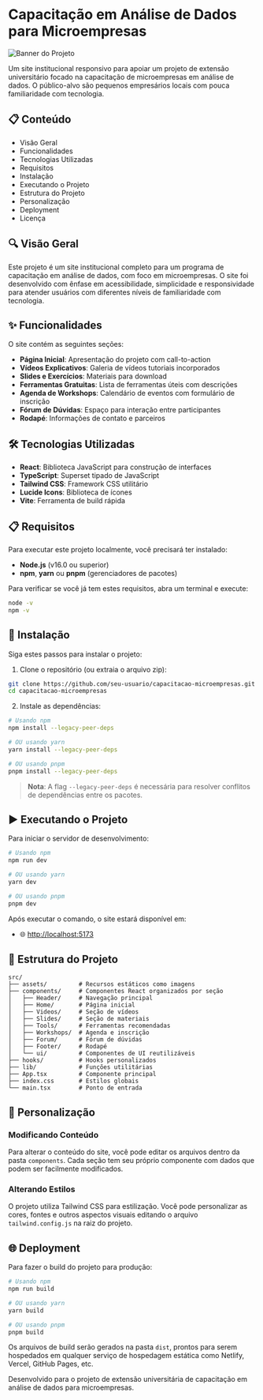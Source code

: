 # Capacitação em Análise de Dados para Microempresas

![Banner do Projeto](https://img.shields.io/badge/Status-Concluído-brightgreen)

Um site institucional responsivo para apoiar um projeto de extensão universitário focado na capacitação de microempresas em análise de dados. O público-alvo são pequenos empresários locais com pouca familiaridade com tecnologia.

## 📋 Conteúdo

- Visão Geral
- Funcionalidades
- Tecnologias Utilizadas
- Requisitos
- Instalação
- Executando o Projeto
- Estrutura do Projeto
- Personalização
- Deployment
- Licença

## 🔍 Visão Geral

Este projeto é um site institucional completo para um programa de capacitação em análise de dados, com foco em microempresas. O site foi desenvolvido com ênfase em acessibilidade, simplicidade e responsividade para atender usuários com diferentes níveis de familiaridade com tecnologia.

## ✨ Funcionalidades

O site contém as seguintes seções:

- **Página Inicial**: Apresentação do projeto com call-to-action
- **Vídeos Explicativos**: Galeria de vídeos tutoriais incorporados
- **Slides e Exercícios**: Materiais para download
- **Ferramentas Gratuitas**: Lista de ferramentas úteis com descrições
- **Agenda de Workshops**: Calendário de eventos com formulário de inscrição
- **Fórum de Dúvidas**: Espaço para interação entre participantes
- **Rodapé**: Informações de contato e parceiros

## 🛠️ Tecnologias Utilizadas

- **React**: Biblioteca JavaScript para construção de interfaces
- **TypeScript**: Superset tipado de JavaScript
- **Tailwind CSS**: Framework CSS utilitário
- **Lucide Icons**: Biblioteca de ícones
- **Vite**: Ferramenta de build rápida

## 📋 Requisitos

Para executar este projeto localmente, você precisará ter instalado:

- **Node.js** (v16.0 ou superior)
- **npm**, **yarn** ou **pnpm** (gerenciadores de pacotes)

Para verificar se você já tem estes requisitos, abra um terminal e execute:

```bash
node -v
npm -v
```

## 🚀 Instalação

Siga estes passos para instalar o projeto:

1. Clone o repositório (ou extraia o arquivo zip):

```bash
git clone https://github.com/seu-usuario/capacitacao-microempresas.git
cd capacitacao-microempresas
```

2. Instale as dependências:

```bash
# Usando npm
npm install --legacy-peer-deps

# OU usando yarn
yarn install --legacy-peer-deps

# OU usando pnpm
pnpm install --legacy-peer-deps
```

> **Nota**: A flag `--legacy-peer-deps` é necessária para resolver conflitos de dependências entre os pacotes.

## ▶️ Executando o Projeto

Para iniciar o servidor de desenvolvimento:

```bash
# Usando npm
npm run dev

# OU usando yarn
yarn dev

# OU usando pnpm
pnpm dev
```

Após executar o comando, o site estará disponível em:
- 🌐 [http://localhost:5173](http://localhost:5173)

## 📁 Estrutura do Projeto

```
src/
├── assets/         # Recursos estáticos como imagens
├── components/     # Componentes React organizados por seção
│   ├── Header/     # Navegação principal
│   ├── Home/       # Página inicial
│   ├── Videos/     # Seção de vídeos
│   ├── Slides/     # Seção de materiais
│   ├── Tools/      # Ferramentas recomendadas
│   ├── Workshops/  # Agenda e inscrição
│   ├── Forum/      # Fórum de dúvidas
│   ├── Footer/     # Rodapé
│   └── ui/         # Componentes de UI reutilizáveis
├── hooks/          # Hooks personalizados
├── lib/            # Funções utilitárias
├── App.tsx         # Componente principal
├── index.css       # Estilos globais
└── main.tsx        # Ponto de entrada
```

## 🎨 Personalização

### Modificando Conteúdo

Para alterar o conteúdo do site, você pode editar os arquivos dentro da pasta `components`. Cada seção tem seu próprio componente com dados que podem ser facilmente modificados.

### Alterando Estilos

O projeto utiliza Tailwind CSS para estilização. Você pode personalizar as cores, fontes e outros aspectos visuais editando o arquivo `tailwind.config.js` na raiz do projeto.

## 🌐 Deployment

Para fazer o build do projeto para produção:

```bash
# Usando npm
npm run build

# OU usando yarn
yarn build

# OU usando pnpm
pnpm build
```

Os arquivos de build serão gerados na pasta `dist`, prontos para serem hospedados em qualquer serviço de hospedagem estática como Netlify, Vercel, GitHub Pages, etc.

Desenvolvido para o projeto de extensão universitária de capacitação em análise de dados para microempresas.
